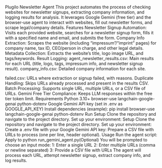 Plugilo Newsletter Agent
This project automates the process of checking websites for newsletter signups, extracting company information, and logging results for analysis. It leverages Google Gemini (free tier) and the browser-use agent to interact with websites, fill out newsletter forms, and scrape legal/company details.
Features
Newsletter Signup Automation:
Visits each provided website, searches for a newsletter signup form, fills it with a specified name and email, and submits the form.
Company Info Extraction:
Scrapes the website (including “impressum”/“imprint” pages) for company name, tax ID, CEO/person in charge, and other legal details.
Metadata Collection:
Extracts the website’s title, logo image URL, and tags/keywords.
Result Logging:
agent_newsletter_results.csv: Main results for each URL (title, logo, tags, impressum info, and newsletter signup result).
company_info.csv: Detailed company information for each site.

failed.csv: URLs where extraction or signup failed, with reasons.
Duplicate Handling:
Skips URLs already processed and present in the results CSV.
Batch Processing:
Supports single URL, multiple URLs, or a CSV file of URLs.
Gemini Free Tier Compliance:
Keeps LLM responses within the free tier token limit.
Requirements
Python 3.10+
browser-use
langchain-google-genai
python-dotenv
Google Gemini API key (set in .env as GOOGLE_API_KEY)
Install dependencies (example):
pip install browser-use langchain-google-genai python-dotenv
Run
Setup
Clone the repository and navigate to the project directory.
Set up your environment:
Setup
Clone the repository and navigate to the project directory.
Set up your environment:
Create a .env file with your Google Gemini API key:
Prepare a CSV file with URLs to process (one per line, header optional).
Usage
Run the agent script:
Apply to python run_gemini_agent.py(Optional) 
You will be prompted to choose an input mode:
1: Enter a single URL
2: Enter multiple URLs (comma or newline separated)
3: Provide a CSV file with URLs
The agent will process each URL, attempt newsletter signup, extract company info, and log results.

